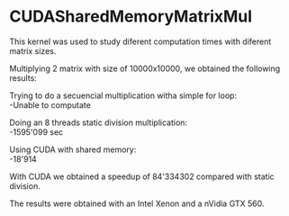 # CUDASharedMemoryMatrixMul

This kernel was used to study diferent computation times with diferent matrix sizes.

Multiplying 2 matrix with size of 10000x10000, we obtained the following results:

Trying to do a secuencial multiplication witha simple for loop:<br>
  -Unable to computate
  
Doing an 8 threads static division multiplication:<br>
  -1595'099 sec

Using CUDA with shared memory:<br>
  -18'914
  
With CUDA we obtained a speedup of 84'334302 compared with static division.

The results were obtained with an Intel Xenon and a nVidia GTX 560.
